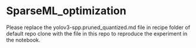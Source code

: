 # SparseML_optimization

Please replace the yolov3-spp.pruned_quantized.md file in recipe folder of default repo clone  with the file in this repo
to reproduce the experiment in the notebook.
